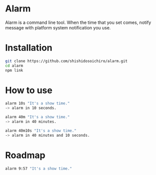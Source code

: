 # Alarm

Alarm is a command line tool. When the time that you set comes, notify message with platform system notification you use.

# Installation

```sh
git clone https://github.com/shishidosoichiro/alarm.git
cd alarm
npm link
```

# How to use

```sh
alarm 10s "It's a show time."
-> alarm in 10 seconds.

alarm 40m "It's a show time."
-> alarm in 40 minutes.

alarm 40m10s "It's a show time."
-> alarm in 40 minutes and 10 seconds.
```


# Roadmap

```sh
alarm 9:57 "It's a show time."
```
